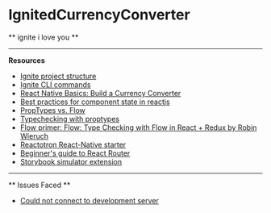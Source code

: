 # IgnitedCurrencyConverter

** ignite i love you **

---

**Resources**

- [Ignite project structure](https://github.com/infinitered/ignite/blob/master/docs/quick-start/project-structure-andross.md)
- [Ignite CLI commands](https://github.com/infinitered/ignite/blob/master/docs/quick-start/ignite-commands.md)
- [React Native Basics: Build a Currency Converter](https://learn.handlebarlabs.com/courses/enrolled/175915)
- [Best practices for component state in reactjs](http://brewhouse.io/blog/2015/03/24/best-practices-for-component-state-in-reactjs.html)
- [PropTypes vs. Flow](https://stackoverflow.com/questions/36065185/react-proptypes-vs-flow)
- [Typechecking with proptypes](https://reactjs.org/docs/typechecking-with-proptypes.html)
- [Flow primer: Flow: Type Checking with Flow in React + Redux by Robin Wieruch](https://www.robinwieruch.de/the-soundcloud-client-in-react-redux-flow/)
- [Reactotron React-Native starter](https://github.com/infinitered/reactotron/blob/master/docs/quick-start-react-native.md)
- [Beginner's guide to React Router](https://medium.freecodecamp.org/beginners-guide-to-react-router-4-8959ceb3ad58)
- [Storybook simulator extension](https://marketplace.visualstudio.com/items?itemName=Orta.vscode-react-native-storybooks)

---

** Issues Faced **
- [Could not connect to development server](https://github.com/facebook/react-native/issues/15388)